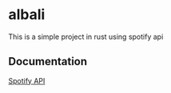 # albali

This is a simple project in rust using spotify api

## Documentation

[Spotify API](https://developer.spotify.com/documentation/web-api/)
